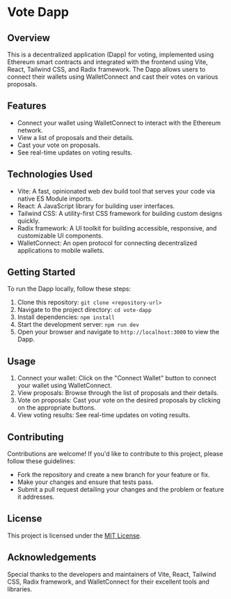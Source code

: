 # Vote Dapp

## Overview

This is a decentralized application (Dapp) for voting, implemented using Ethereum smart contracts and integrated with the frontend using Vite, React, Tailwind CSS, and Radix framework. The Dapp allows users to connect their wallets using WalletConnect and cast their votes on various proposals.

## Features

- Connect your wallet using WalletConnect to interact with the Ethereum network.
- View a list of proposals and their details.
- Cast your vote on proposals.
- See real-time updates on voting results.

## Technologies Used

- Vite: A fast, opinionated web dev build tool that serves your code via native ES Module imports.
- React: A JavaScript library for building user interfaces.
- Tailwind CSS: A utility-first CSS framework for building custom designs quickly.
- Radix framework: A UI toolkit for building accessible, responsive, and customizable UI components.
- WalletConnect: An open protocol for connecting decentralized applications to mobile wallets.

## Getting Started

To run the Dapp locally, follow these steps:

1. Clone this repository: `git clone <repository-url>`
2. Navigate to the project directory: `cd vote-dapp`
3. Install dependencies: `npm install`
4. Start the development server: `npm run dev`
5. Open your browser and navigate to `http://localhost:3000` to view the Dapp.

## Usage

1. Connect your wallet: Click on the "Connect Wallet" button to connect your wallet using WalletConnect.
2. View proposals: Browse through the list of proposals and their details.
3. Vote on proposals: Cast your vote on the desired proposals by clicking on the appropriate buttons.
4. View voting results: See real-time updates on voting results.

## Contributing

Contributions are welcome! If you'd like to contribute to this project, please follow these guidelines:

- Fork the repository and create a new branch for your feature or fix.
- Make your changes and ensure that tests pass.
- Submit a pull request detailing your changes and the problem or feature it addresses.

## License

This project is licensed under the [MIT License](LICENSE).

## Acknowledgements

Special thanks to the developers and maintainers of Vite, React, Tailwind CSS, Radix framework, and WalletConnect for their excellent tools and libraries.

